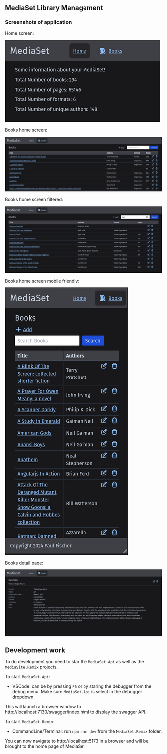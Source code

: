 ## MediaSet Library Management

### Screenshots of application
Home screen:

![Home screen with library information](assets/screenshots/Home-page.png)

Books home screen:

![Books index list page](assets/screenshots/Books-index.png)

Books home screen filtered:

![Books index list page filtered](assets/screenshots/Books-index-filter.png)

Books home screen mobile friendly:

![Books index list mobile view](assets/screenshots/Books-index-mobile.png)

Books detail page:

![Books detail page](assets/screenshots/Books-detail.png)

## Development work
To do development you need to star the `MediaSet.Api` as well as the `MediaSite.Remix` projects.

To start `MediaSet.Api`:
- VSCode: can be by pressing `F5` or by staring the debugger from the debug menu. Make sure `MediaSet.Api` is select in the debugger dropdown.

This will launch a browser window to http://localhost:7130/swagger/index.html to display the swagger API.

To start `MediaSet.Remix`:
- CommandLine/Terminal: run `npm run dev` from the `MediaSet.Remix` folder.

You can now navigate to http://localhost:5173 in a browser and will be brought to the home page of MediaSet.